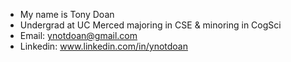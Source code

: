 - My name is Tony Doan
- Undergrad at UC Merced majoring in CSE & minoring in CogSci
- Email: ynotdoan@gmail.com
- Linkedin: www.linkedin.com/in/ynotdoan

<!---
ynotdoan/ynotdoan is a ✨ special ✨ repository because its `README.md` (this file) appears on your GitHub profile.
You can click the Preview link to take a look at your changes.
--->
